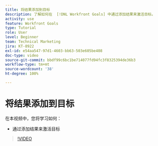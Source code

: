 ```yaml
---
title: 将结果添加到目标
description: 了解如何在  [!DNL Workfront Goals] 中通过添加结果来激活目标。
activity: use
feature: Workfront Goals
type: Tutorial
role: User
level: Beginner
team: Technical Marketing
jira: KT-8922
exl-id: e54aa547-97d1-4603-bb63-503e605be408
doc-type: video
source-git-commit: bbdf99c6bc1be714077fd94fc3f8325394de36b3
workflow-type: tm+mt
source-wordcount: '38'
ht-degree: 100%

---
```


# 将结果添加到目标

在本视频中，您将学习如何：

* 通过添加结果来激活目标

>[!VIDEO](https://video.tv.adobe.com/v/3415977/?quality=12&learn=on&enablevpops=1&captions=chi_hans)
